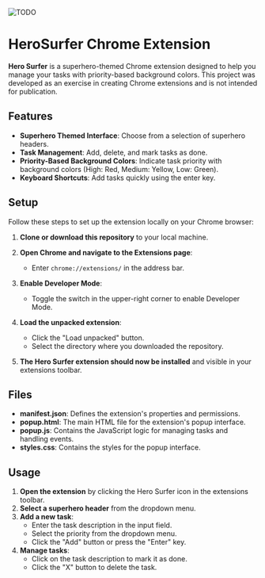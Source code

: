 ![TODO](https://github.com/user-attachments/assets/36a55fb9-3bc9-45f3-92e4-75c8db3affa4)
# HeroSurfer Chrome Extension

**Hero Surfer** is a superhero-themed Chrome extension designed to help you manage your tasks with priority-based background colors. This project was developed as an exercise in creating Chrome extensions and is not intended for publication.

## Features

- **Superhero Themed Interface**: Choose from a selection of superhero headers.
- **Task Management**: Add, delete, and mark tasks as done.
- **Priority-Based Background Colors**: Indicate task priority with background colors (High: Red, Medium: Yellow, Low: Green).
- **Keyboard Shortcuts**: Add tasks quickly using the enter key.

## Setup

Follow these steps to set up the extension locally on your Chrome browser:

1. **Clone or download this repository** to your local machine.

2. **Open Chrome and navigate to the Extensions page**:
   - Enter `chrome://extensions/` in the address bar.

3. **Enable Developer Mode**:
   - Toggle the switch in the upper-right corner to enable Developer Mode.

4. **Load the unpacked extension**:
   - Click the "Load unpacked" button.
   - Select the directory where you downloaded the repository.

5. **The Hero Surfer extension should now be installed** and visible in your extensions toolbar.

## Files

- **manifest.json**: Defines the extension's properties and permissions.
- **popup.html**: The main HTML file for the extension's popup interface.
- **popup.js**: Contains the JavaScript logic for managing tasks and handling events.
- **styles.css**: Contains the styles for the popup interface.

## Usage

1. **Open the extension** by clicking the Hero Surfer icon in the extensions toolbar.
2. **Select a superhero header** from the dropdown menu.
3. **Add a new task**:
   - Enter the task description in the input field.
   - Select the priority from the dropdown menu.
   - Click the "Add" button or press the "Enter" key.
4. **Manage tasks**:
   - Click on the task description to mark it as done.
   - Click the "X" button to delete the task.
